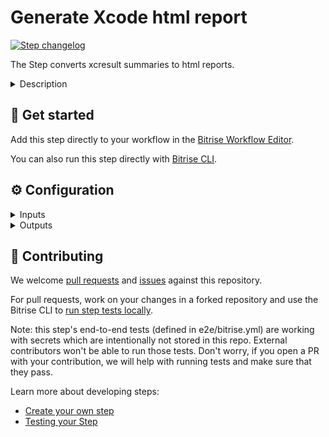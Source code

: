 # Generate Xcode html report

[![Step changelog](https://shields.io/github/v/release/bitrise-steplib/bitrise-step-generate-xcode-html-report?include_prereleases&label=changelog&color=blueviolet)](https://github.com/bitrise-steplib/bitrise-step-generate-xcode-html-report/releases)

The Step converts xcresult summaries to html reports.

<details>
<summary>Description</summary>

Fill out.
</details>

## 🧩 Get started

Add this step directly to your workflow in the [Bitrise Workflow Editor](https://devcenter.bitrise.io/steps-and-workflows/steps-and-workflows-index/).

You can also run this step directly with [Bitrise CLI](https://github.com/bitrise-io/bitrise).

## ⚙️ Configuration

<details>
<summary>Inputs</summary>

| Key | Description | Flags | Default |
| --- | --- | --- | --- |
| `verbose` | Enable logging additional information for debugging. | required | `false` |
</details>

<details>
<summary>Outputs</summary>

| Environment Variable | Description |
| --- | --- |
| `BITRISE_TEST_REPORT_DIR` | This folder contains the generated html reports and their assets. |
</details>

## 🙋 Contributing

We welcome [pull requests](https://github.com/bitrise-steplib/bitrise-step-generate-xcode-html-report/pulls) and [issues](https://github.com/bitrise-steplib/bitrise-step-generate-xcode-html-report/issues) against this repository.

For pull requests, work on your changes in a forked repository and use the Bitrise CLI to [run step tests locally](https://devcenter.bitrise.io/bitrise-cli/run-your-first-build/).

Note: this step's end-to-end tests (defined in e2e/bitrise.yml) are working with secrets which are intentionally not stored in this repo. External contributors won't be able to run those tests. Don't worry, if you open a PR with your contribution, we will help with running tests and make sure that they pass.

Learn more about developing steps:

- [Create your own step](https://devcenter.bitrise.io/contributors/create-your-own-step/)
- [Testing your Step](https://devcenter.bitrise.io/contributors/testing-and-versioning-your-steps/)

